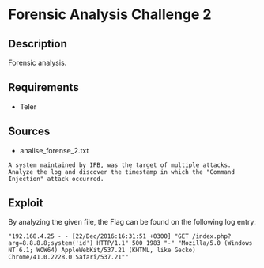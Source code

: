 # Forensic Analysis Challenge 2

## Description

Forensic analysis.

## Requirements 

- Teler

## Sources

- analise_forense_2.txt

```
A system maintained by IPB, was the target of multiple attacks. Analyze the log and discover the timestamp in which the "Command Injection" attack occurred.
```

## Exploit

By analyzing the given file, the Flag can be found on the following log entry:

```
"192.168.4.25 - - [22/Dec/2016:16:31:51 +0300] "GET /index.php?arg=8.8.8.8;system('id') HTTP/1.1" 500 1983 "-" "Mozilla/5.0 (Windows NT 6.1; WOW64) AppleWebKit/537.21 (KHTML, like Gecko) Chrome/41.0.2228.0 Safari/537.21""
```
